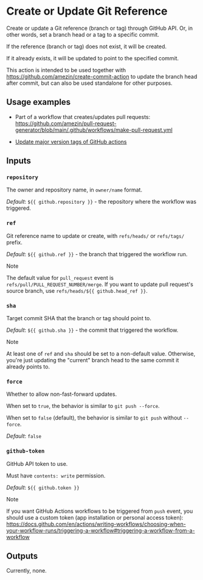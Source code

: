 # Create or Update Git Reference

Create or update a Git reference (branch or tag) through GitHub API.
Or, in other words, set a branch head or a tag to a specific commit.

If the reference (branch or tag) does not exist, it will be created.

If it already exists, it will be updated to point to the specified commit.

This action is intended to be used together with
https://github.com/amezin/create-commit-action to update the branch head after
commit, but can also be used standalone for other purposes.

## Usage examples

- Part of a workflow that creates/updates pull requests:
  https://github.com/amezin/pull-request-generator/blob/main/.github/workflows/make-pull-request.yml

- [Update major version tags of GitHub actions](./.github/workflows/update-major-tag.yml)

## Inputs

### `repository`

The owner and repository name, in `owner/name` format.

_Default_: `${{ github.repository }}` - the repository where the workflow was
triggered.

### `ref`

Git reference name to update or create, with `refs/heads/` or `refs/tags/`
prefix.

_Default_: `${{ github.ref }}` - the branch that triggered the workflow run.

> [!NOTE]
> The default value for `pull_request` event is `refs/pull/PULL_REQUEST_NUMBER/merge`.
> If you want to update pull request's source branch, use `refs/heads/${{ github.head_ref }}`.

### `sha`

Target commit SHA that the branch or tag should point to.

_Default_: `${{ github.sha }}` - the commit that triggered the workflow.

> [!NOTE]
> At least one of `ref` and `sha` should be set to a non-default value.
> Otherwise, you're just updating the "current" branch head to the same commit
> it already points to.

### `force`

Whether to allow non-fast-forward updates.

When set to `true`, the behavior is similar to `git push --force`.

When set to `false` (default), the behavior is similar to `git push` without `--force`.

_Default_: `false`

### `github-token`

GitHub API token to use.

Must have `contents: write` permission.

_Default_: `${{ github.token }}`

> [!NOTE]
> If you want GitHub Actions workflows to be triggered from `push` event, you
> should use a custom token (app installation or personal access token):
> https://docs.github.com/en/actions/writing-workflows/choosing-when-your-workflow-runs/triggering-a-workflow#triggering-a-workflow-from-a-workflow

## Outputs

Currently, none.
